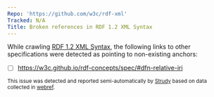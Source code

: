 ```yaml
---
Repo: 'https://github.com/w3c/rdf-xml'
Tracked: N/A
Title: Broken references in RDF 1.2 XML Syntax
---
```


While crawling [RDF 1.2 XML Syntax](https://w3c.github.io/rdf-xml/spec/), the following links to other specifications were detected as pointing to non-existing anchors:
* [ ] https://w3c.github.io/rdf-concepts/spec/#dfn-relative-iri

<sub>This issue was detected and reported semi-automatically by [Strudy](https://github.com/w3c/strudy/) based on data collected in [webref](https://github.com/w3c/webref/).</sub>
